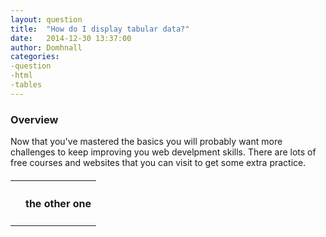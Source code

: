 ```yaml
---
layout: question
title:  "How do I display tabular data?"
date:   2014-12-30 13:37:00
author: Domhnall
categories:
-question
-html
-tables
---
```


### Overview
Now that you've mastered the basics you will probably want more challenges to keep improving you web develpment skills. There are lots of free courses and websites that you can visit to get some extra practice.
<!--more-->

#### <table>

#### <tr>

#### <td>

#### <th>

#### the other one